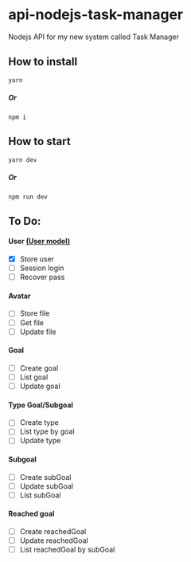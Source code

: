 # api-nodejs-task-manager

Nodejs API for my new system called Task Manager

## How to install

```
yarn
```

##### Or

```
npm i
```

## How to start

```
yarn dev
```

##### Or

```
npm run dev
```



## To Do:
#### User [(User model)](src/app/models/User.js)
- [x] Store user
- [ ] Session login
- [ ] Recover pass

#### Avatar
- [ ] Store file
- [ ] Get file
- [ ] Update file

#### Goal
- [ ] Create goal
- [ ] List goal
- [ ] Update goal
#### Type Goal/Subgoal
- [ ] Create type
- [ ] List type by goal
- [ ] Update type

#### Subgoal
- [ ] Create subGoal
- [ ] Update subGoal
- [ ] List subGoal

#### Reached goal
- [ ] Create reachedGoal
- [ ] Update reachedGoal
- [ ] List reachedGoal by subGoal
